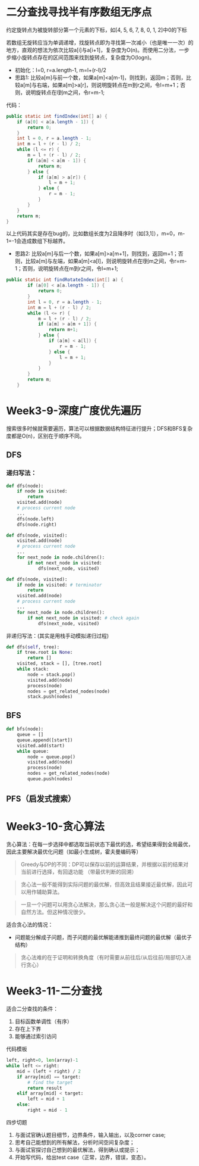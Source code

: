 # 二分查找寻找半有序数组无序点

约定旋转点为被旋转部分第一个元素的下标，如[4, 5, 6, 7, 8, 0, 1, 2]中0的下标

若数组无旋转应当为单调递增，找旋转点即为寻找第一次减小（也是唯一一次）的地方，直观的想法为依次比较a[i]与a[i+1]，复杂度为O(n)。而使用二分法，一步步缩小旋转点存在的区间范围来找到旋转点，复杂度为O(logn)。

- 初始化：l=0, r=a.length-1, m=l+(r-l)/2
- 思路1: 比较a[m]与前一个数，如果a[m]<a[m-1]，则找到，返回m；否则，比较a[m]与右端，如果a[m]>a[r]，则说明旋转点在m到r之间，令l=m+1；否则，说明旋转点在l到m之间，令r=m-1;

代码：
```java
public static int findIndex(int[] a) {
    if (a[0] < a[a.length - 1]) {
        return 0;
    }
    int l = 0, r = a.length - 1;
    int m = l + (r - l) / 2;
    while (l <= r) {
        m = l + (r - l) / 2;
        if (a[m] < a[m - 1]) {
            return m;
        } else {
            if (a[m] > a[r]) {
                l = m + 1;
            } else {
                r = m - 1;
            }
        }
    }
    return m;
}
```
以上代码其实是存在bug的，比如数组长度为2且降序时（如[3,1]），m=0，m-1=-1会造成数组下标越界。

- 思路2: 比较a[m]与后一个数，如果a[m]>a[m+1]，则找到，返回m+1；否则，比较a[m]与左端，如果a[m]<a[l]，则说明旋转点在l到m之间，令r=m-1；否则，说明旋转点在m到r之间，令l=m+1;

```java
public static int findRotateIndex(int[] a) {
        if (a[0] < a[a.length - 1]) {
            return 0;
        }
        int l = 0, r = a.length - 1;
        int m = l + (r - l) / 2;
        while (l <= r) {
            m = l + (r - l) / 2;
            if (a[m] > a[m + 1]) {
                return m+1;
            } else {
                if (a[m] < a[l]) {
                    r = m - 1;
                } else {
                    l = m + 1;
                }
            }
        }
        return m;
    }
```

# Week3-9-深度广度优先遍历
搜索很多时候就需要遍历，算法可以根据数据结构特征进行提升；DFS和BFS复杂度都是O(n)，区别在于顺序不同。

## DFS
### 递归写法：
```python
def dfs(node):
    if node in visited:
        return
    visited.add(node)
    # process current node
    ...
    dfs(node.left)
    dfs(node.right)
```
```python
def dfs(node, visited):
    visited.add(node)
    # process current node
    ...
    for next_node in node.children():
        if not next_node in visited:
            dfs(next_node, visited)
```
```python
def dfs(node, visited):
    if node in visited: # terminator
        return
    visited.add(node)
    # process current node
    ...
    for next_node in node.children():
        if not next_node in visited: # check again
            dfs(next_node, visited)
```
非递归写法：(其实是用栈手动模拟递归过程)
```python
def dfs(self, tree):
    if tree.root is None:
        return []
    visited, stack = [], [tree.root]
    while stack:
        node = stack.pop()
        visited.add(node)
        process(node)
        nodes = get_related_nodes(node)
        stack.push(nodes)
```
## BFS
```python
def bfs(node):
    queue = []
    queue.append([start])
    visited.add(start)
    while queue:
        node = queue.pop()
        visited.add(node)
        process(node)
        nodes = get_related_nodes(node)
        queue.push(nodes)
```

## PFS（启发式搜索）

# Week3-10-贪心算法

 贪心算法：在每一步选择中都选取当前状态下最优的选，希望结果得到全局最优，因此主要解决最优化问题（如最小生成树，霍夫曼编码等）

> Greedy与DP的不同：DP可以保存以前的运算结果，并根据以前的结果对当前进行选择，有回退功能
（带最优判断的回溯）

> 贪心法一般不能得到实际问题的最优解，但高效且结果接近最优解，因此可以用作辅助算法。

> 一旦一个问题可以用贪心法解决，那么贪心法一般是解决这个问题的最好和自然方法。但这种情况很少。


适合贪心法的情况：

- 问题能分解成子问题，而子问题的最优解能递推到最终问题的最优解（最优子结构）

> 贪心法难的在于证明和转换角度（有时需要从前往后/从后往前/局部切入进行贪心）

# Week3-11-二分查找

适合二分查找的条件：
1. 目标函数单调性（有序）
2. 存在上下界
3. 能够通过索引访问

代码模板
```python
left, right=0, len(array)-1
while left <= right:
    mid = (left + right) / 2
    if array[mid] == target:
        # find the target
        return result
    elif array[mid] < target:
        left = mid + 1
    else:
        right = mid - 1
```

四步切题
1. 与面试官确认题目细节，边界条件，输入输出，以及corner case;
2. 思考自己能想到的所有解法，分析时间空间复杂度；
3. 与面试官探讨自己想到的最优解法，得到确认或提示；
4. 开始写代码，给出test case（正常，边界，错误，变态）。
